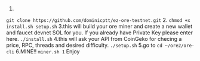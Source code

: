 1.
```git clone https://github.com/dominicptt/ez-ore-testnet.git```
2.
```chmod +x install.sh setup.sh```
3.this will build your ore miner and create a new wallet and faucet devnet SOL for you. If you already have Private Key please enter here.
```./install.sh```
4.this will ask your API from CoinGeko for checing a price, RPC, threads and desired difficulty. 
```./setup.sh```
5.go to
```cd ~/ore2/ore-cli```
6.MINE!!
```miner.sh 1```
Enjoy
